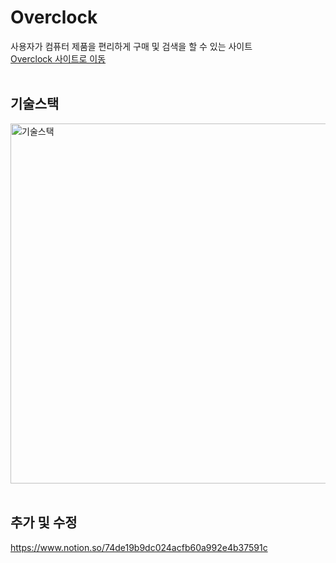 # Overclock
사용자가 컴퓨터 제품을 편리하게 구매 및 검색을 할 수 있는 사이트
<br>
[Overclock 사이트로 이동](http://overclock.or.kr/overclock)
<br><br>

## 기술스택 
<img width="576" alt="기술스택" src="https://user-images.githubusercontent.com/82433524/197136584-a742d17e-c8ad-4cf1-a208-517a0d287037.png">
<br><br>

## 추가 및 수정
https://www.notion.so/74de19b9dc024acfb60a992e4b37591c

